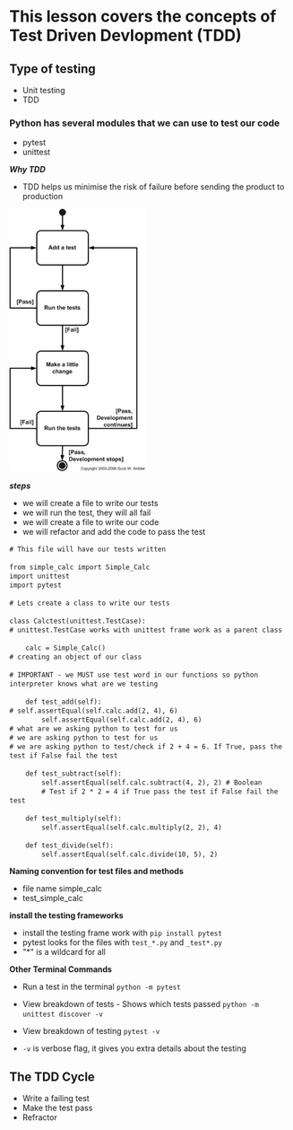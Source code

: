# This lesson covers the concepts of Test Driven Devlopment (TDD)

## Type of testing
* Unit testing
* TDD

### Python has several modules that we can use to test our code
* pytest
* unittest

***Why TDD***
* TDD helps us minimise the risk of failure before sending the product to production

![](tddSteps.png)

***steps***
* we will create a file to write our tests
* we will run the test, they will all fail
* we will create a file to write our code
* we will refactor and add the code to pass the test

```
# This file will have our tests written

from simple_calc import Simple_Calc
import unittest
import pytest

# Lets create a class to write our tests

class Calctest(unittest.TestCase):
# unittest.TestCase works with unittest frame work as a parent class

    calc = Simple_Calc()
# creating an object of our class

# IMPORTANT - we MUST use test word in our functions so python interpreter knows what are we testing

    def test_add(self):
# self.assertEqual(self.calc.add(2, 4), 6)
        self.assertEqual(self.calc.add(2, 4), 6)
# what are we asking python to test for us
# we are asking python to test for us
# we are asking python to test/check if 2 + 4 = 6. If True, pass the test if False fail the test

    def test_subtract(self):
        self.assertEqual(self.calc.subtract(4, 2), 2) # Boolean
        # Test if 2 * 2 = 4 if True pass the test if False fail the test

    def test_multiply(self):
        self.assertEqual(self.calc.multiply(2, 2), 4)

    def test_divide(self):
        self.assertEqual(self.calc.divide(10, 5), 2)
```

**Naming convention for test files and methods**
* file name simple_calc
* test_simple_calc

**install the testing frameworks**
* install the testing frame work with  ```pip install pytest```
* pytest looks for the files with ```test_*.py``` and ```_test*.py```
* "*" is a wildcard for all

**Other Terminal Commands**
* Run a test in the terminal ```python -m pytest```
* View breakdown of tests - Shows which tests passed ```python -m unittest discover -v```
* View breakdown of testing ```pytest -v```

* ```-v``` is verbose flag, it gives you extra details about the testing

## The TDD Cycle
* Write a failing test
* Make the test pass
* Refractor